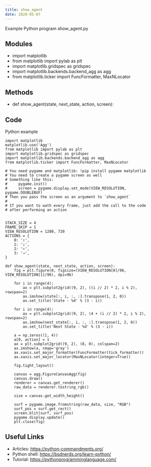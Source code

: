 ```yaml
---
title: show_agent
date: 2020-05-07
---
```

Example Python program show_agent.py

## Modules

* import matplotlib
* from matplotlib import pylab as plt
* import matplotlib.gridspec as gridspec
* import matplotlib.backends.backend_agg as agg
* from matplotlib.ticker import FuncFormatter, MaxNLocator

## Methods

* def show_agent(state, next_state, action, screen):

## Code

Python example

    import matplotlib
    matplotlib.use('Agg')
    from matplotlib import pylab as plt
    import matplotlib.gridspec as gridspec
    import matplotlib.backends.backend_agg as agg
    from matplotlib.ticker import FuncFormatter, MaxNLocator
    
    # You need pygame and matplotlib: !pip install pygame matplotlib
    # You need to create a pygame screen as well
    # Something like this:
    #     pygame.init()
    #     screen = pygame.display.set_mode(VIEW_RESOLUTION, pygame.DOUBLEBUF)
    # Then you pass the screen as an argument to `show_agent`
    #
    # If you want to wath every frame, just add the call to the code
    # after performing an action
    
    
    STACK_SIZE = 4
    FRAME_SKIP = 1
    VIEW_RESOLUTION = 1280, 720
    ACTIONS = {
        0: '↑',
        1: '↓',
        2: '←',
        3: '→',
    }
    
    def show_agent(state, next_state, action, screen):
        fig = plt.figure(0, figsize=(VIEW_RESOLUTION[0]/96, VIEW_RESOLUTION[1]/96), dpi=96)
    
        for i in range(4):
            ax = plt.subplot2grid((9, 2), ((i // 2) * 2, i % 2), rowspan=2)
            ax.imshow(state[:, i, :, :].transpose(1, 2, 0))
            ax.set_title('State - %d' % (3 - i))
    
        for i in range(4):
            ax = plt.subplot2grid((9, 2), (4 + (i // 2) * 2, i % 2), rowspan=2)
            ax.imshow(next_state[:, i, :, :].transpose(1, 2, 0))
            ax.set_title('Next State - %d' % (3 - i))
    
        a = np.zeros((1, 4))
        a[0, action] = 1
        ax = plt.subplot2grid((9, 2), (8, 0), colspan=2)
        ax.imshow(a, cmap='gray')
        ax.xaxis.set_major_formatter(FuncFormatter(tick_formatter))
        ax.xaxis.set_major_locator(MaxNLocator(integer=True))
    
        fig.tight_layout()
    
        canvas = agg.FigureCanvasAgg(fig)
        canvas.draw()
        renderer = canvas.get_renderer()
        raw_data = renderer.tostring_rgb()
    
        size = canvas.get_width_height()
    
        surf = pygame.image.fromstring(raw_data, size, "RGB")
        surf_pos = surf.get_rect()
        screen.blit(surf, surf_pos)
        pygame.display.update()
        plt.close(fig)

## Useful Links

- Articles: https://python-commandments.org/
- Python shell: https://bsdnerds.org/learn-python/
- Tutorial: https://pythonprogramminglanguage.com/
